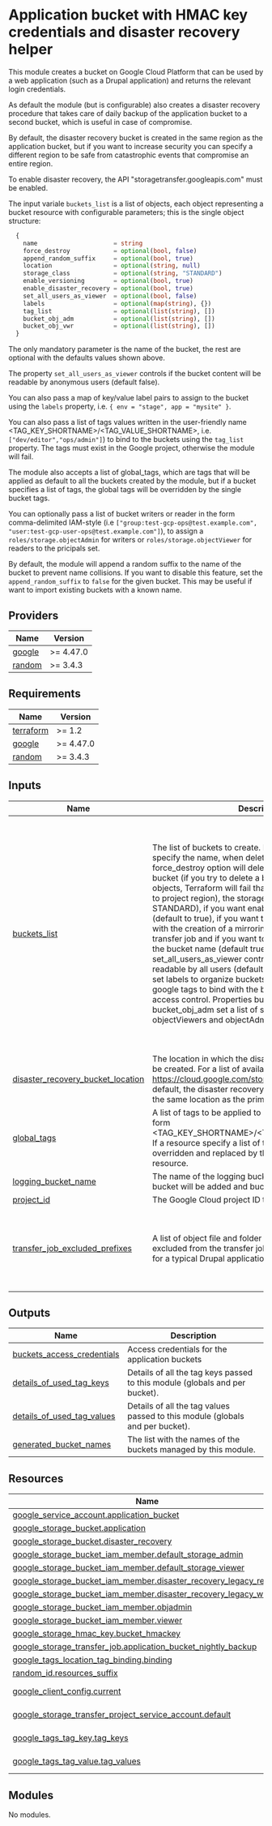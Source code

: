 # Application bucket with HMAC key credentials and disaster recovery helper

This module creates a bucket on Google Cloud Platform that can be used by a web
application (such as a Drupal application) and returns the relevant login
credentials.

As default the module (but is configurable) also creates a disaster recovery
procedure that takes care of daily backup of the application bucket to a second
bucket, which is useful in case of compromise.

By default, the disaster recovery bucket is created in the same region as the
application bucket, but if you want to increase security you can specify a
different region to be safe from catastrophic events that compromise an
entire region.

To enable disaster recovery, the API "storagetransfer.googleapis.com" must be
enabled.

The input variale `buckets_list` is a list of objects, each object representing
a bucket resource with configurable parameters; this is the single object
structure:

```terraform
  {
    name                     = string
    force_destroy            = optional(bool, false)
    append_random_suffix     = optional(bool, true)
    location                 = optional(string, null)
    storage_class            = optional(string, "STANDARD")
    enable_versioning        = optional(bool, true)
    enable_disaster_recovery = optional(bool, true)
    set_all_users_as_viewer  = optional(bool, false)
    labels                   = optional(map(string), {})
    tag_list                 = optional(list(string), [])
    bucket_obj_adm           = optional(list(string), [])
    bucket_obj_vwr           = optional(list(string), [])
  }
```

The only mandatory parameter is the name of the bucket, the rest are optional
with the defaults values shown above.

The property `set_all_users_as_viewer` controls if the bucket content will be
readable by anonymous users (default false).

You can also pass a map of key/value label pairs to assign to the bucket using
the `labels` property, i.e. `{ env = "stage", app = "mysite" }`.

You can also pass a list of tags values written in the user-friendly name 
<TAG_KEY_SHORTNAME>/<TAG_VALUE_SHORTNAME>, i.e. `["dev/editor","ops/admin"]`) to
bind to the buckets using the `tag_list` property. The tags must exist in the 
Google project, otherwise the module will fail.

The module also accepts a list of global_tags, which are tags that will be
applied as default to all the buckets created by the module, but if a bucket 
specifies a list of tags, the global tags will be overridden by the single 
bucket tags.

You can optionally pass a list of bucket writers or reader in the form
comma-delimited IAM-style (i.e `["group:test-gcp-ops@test.example.com",
"user:test-gcp-user-ops@test.example.com"]`), to assign a 
`roles/storage.objectAdmin` for writers or `roles/storage.objectViewer` for
readers to the pricipals set.

By default, the module will append a random suffix to the name of the bucket to
prevent name collisions. If you want to disable this feature, set the
`append_random_suffix` to `false` for the given bucket. This may be useful if
want to import existing buckets with a known name.

<!-- BEGIN_TF_DOCS -->
## Providers

| Name | Version |
|------|---------|
| <a name="provider_google"></a> [google](#provider\_google) | >= 4.47.0 |
| <a name="provider_random"></a> [random](#provider\_random) | >= 3.4.3 |
## Requirements

| Name | Version |
|------|---------|
| <a name="requirement_terraform"></a> [terraform](#requirement\_terraform) | >= 1.2 |
| <a name="requirement_google"></a> [google](#requirement\_google) | >= 4.47.0 |
| <a name="requirement_random"></a> [random](#requirement\_random) | >= 3.4.3 |
## Inputs

| Name | Description | Type | Default | Required |
|------|-------------|------|---------|:--------:|
| <a name="input_buckets_list"></a> [buckets\_list](#input\_buckets\_list) | The list of buckets to create. For each bucket you can specify the name, when deleting a bucket the force\_destroy option will delete the contents of the bucket (if you try to delete a bucket that contains objects, Terraform will fail that run), the location (default to project region), the storage class (default to STANDARD), if you want enable the object versioning (default to true), if you want to plan a disaster recovery with the creation of a mirroring bucket with a scheduled transfer job and if you want to append a random suffix to the bucket name (default true). The property set\_all\_users\_as\_viewer controls if the bucket will be readable by all users (default false). The property labels set labels to organize buckets. The property tag\_list set google tags to bind with the bucket for fine grained access control. Properties bucket\_obj\_vwr and bucket\_obj\_adm set a list of specific IAM members as objectViewers and objectAdmin | <pre>list(object({<br/>    name                             = string<br/>    force_destroy                    = optional(bool, false)<br/>    append_random_suffix             = optional(bool, true)<br/>    location                         = optional(string, null)<br/>    storage_class                    = optional(string, "STANDARD")<br/>    enable_versioning                = optional(bool, true)<br/>    enable_disaster_recovery         = optional(bool, true)<br/>    set_all_users_as_viewer          = optional(bool, false)<br/>    labels                           = optional(map(string), {})<br/>    tag_list                         = optional(list(string), [])<br/>    bucket_obj_adm                   = optional(list(string), [])<br/>    bucket_obj_vwr                   = optional(list(string), [])<br/>    soft_delete_retention_seconds    = optional(number, 0)<br/>    lifecycle_policy_retention       = optional(number, 30)<br/>    dr_soft_delete_retention_seconds = optional(number, 0)<br/>    dr_lifecycle_policy_retention    = optional(number, 60)<br/>  }))</pre> | n/a | yes |
| <a name="input_disaster_recovery_bucket_location"></a> [disaster\_recovery\_bucket\_location](#input\_disaster\_recovery\_bucket\_location) | The location in which the disaster recovery bucket will be created. For a list of available regions, see https://cloud.google.com/storage/docs/locations. By default, the disaster recovery bucket will be created in the same location as the primary bucket. | `string` | `""` | no |
| <a name="input_global_tags"></a> [global\_tags](#input\_global\_tags) | A list of tags to be applied to all the resources, in the form <TAG\_KEY\_SHORTNAME>/<TAG\_VALUE\_SHORTNAME>. If a resource specify a list of tags, the global tags will be overridden and replaced by those specified in the resource. | `list(string)` | `[]` | no |
| <a name="input_logging_bucket_name"></a> [logging\_bucket\_name](#input\_logging\_bucket\_name) | The name of the logging bucket. If not set, no logging bucket will be added and bucket logs will be disabled. | `string` | `""` | no |
| <a name="input_project_id"></a> [project\_id](#input\_project\_id) | The Google Cloud project ID to deploy to. | `string` | n/a | yes |
| <a name="input_transfer_job_excluded_prefixes"></a> [transfer\_job\_excluded\_prefixes](#input\_transfer\_job\_excluded\_prefixes) | A list of object file and folder prefixes that will be excluded from the transfer job. The default is designed for a typical Drupal application. | `list(string)` | <pre>[<br/>  "public/css/css_",<br/>  "public/js/js_",<br/>  "public/google_tag/",<br/>  "public/languages/",<br/>  "public/styles/"<br/>]</pre> | no |
## Outputs

| Name | Description |
|------|-------------|
| <a name="output_buckets_access_credentials"></a> [buckets\_access\_credentials](#output\_buckets\_access\_credentials) | Access credentials for the application buckets |
| <a name="output_details_of_used_tag_keys"></a> [details\_of\_used\_tag\_keys](#output\_details\_of\_used\_tag\_keys) | Details of all the tag keys passed to this module (globals and per bucket). |
| <a name="output_details_of_used_tag_values"></a> [details\_of\_used\_tag\_values](#output\_details\_of\_used\_tag\_values) | Details of all the tag values passed to this module (globals and per bucket). |
| <a name="output_generated_bucket_names"></a> [generated\_bucket\_names](#output\_generated\_bucket\_names) | The list with the names of the buckets managed by this module. |
## Resources

| Name | Type |
|------|------|
| [google_service_account.application_bucket](https://registry.terraform.io/providers/hashicorp/google/latest/docs/resources/service_account) | resource |
| [google_storage_bucket.application](https://registry.terraform.io/providers/hashicorp/google/latest/docs/resources/storage_bucket) | resource |
| [google_storage_bucket.disaster_recovery](https://registry.terraform.io/providers/hashicorp/google/latest/docs/resources/storage_bucket) | resource |
| [google_storage_bucket_iam_member.default_storage_admin](https://registry.terraform.io/providers/hashicorp/google/latest/docs/resources/storage_bucket_iam_member) | resource |
| [google_storage_bucket_iam_member.default_storage_viewer](https://registry.terraform.io/providers/hashicorp/google/latest/docs/resources/storage_bucket_iam_member) | resource |
| [google_storage_bucket_iam_member.disaster_recovery_legacy_reader](https://registry.terraform.io/providers/hashicorp/google/latest/docs/resources/storage_bucket_iam_member) | resource |
| [google_storage_bucket_iam_member.disaster_recovery_legacy_writer](https://registry.terraform.io/providers/hashicorp/google/latest/docs/resources/storage_bucket_iam_member) | resource |
| [google_storage_bucket_iam_member.objadmin](https://registry.terraform.io/providers/hashicorp/google/latest/docs/resources/storage_bucket_iam_member) | resource |
| [google_storage_bucket_iam_member.viewer](https://registry.terraform.io/providers/hashicorp/google/latest/docs/resources/storage_bucket_iam_member) | resource |
| [google_storage_hmac_key.bucket_hmackey](https://registry.terraform.io/providers/hashicorp/google/latest/docs/resources/storage_hmac_key) | resource |
| [google_storage_transfer_job.application_bucket_nightly_backup](https://registry.terraform.io/providers/hashicorp/google/latest/docs/resources/storage_transfer_job) | resource |
| [google_tags_location_tag_binding.binding](https://registry.terraform.io/providers/hashicorp/google/latest/docs/resources/tags_location_tag_binding) | resource |
| [random_id.resources_suffix](https://registry.terraform.io/providers/hashicorp/random/latest/docs/resources/id) | resource |
| [google_client_config.current](https://registry.terraform.io/providers/hashicorp/google/latest/docs/data-sources/client_config) | data source |
| [google_storage_transfer_project_service_account.default](https://registry.terraform.io/providers/hashicorp/google/latest/docs/data-sources/storage_transfer_project_service_account) | data source |
| [google_tags_tag_key.tag_keys](https://registry.terraform.io/providers/hashicorp/google/latest/docs/data-sources/tags_tag_key) | data source |
| [google_tags_tag_value.tag_values](https://registry.terraform.io/providers/hashicorp/google/latest/docs/data-sources/tags_tag_value) | data source |
## Modules

No modules.
<!-- END_TF_DOCS -->
